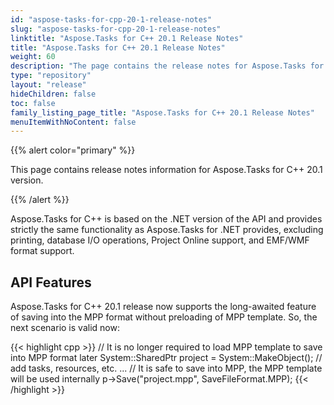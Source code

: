 ```yaml
---
id: "aspose-tasks-for-cpp-20-1-release-notes"
slug: "aspose-tasks-for-cpp-20-1-release-notes"
linktitle: "Aspose.Tasks for C++ 20.1 Release Notes"
title: "Aspose.Tasks for C++ 20.1 Release Notes"
weight: 60
description: "The page contains the release notes for Aspose.Tasks for C++ 20.1."
type: "repository"
layout: "release"
hideChildren: false
toc: false
family_listing_page_title: "Aspose.Tasks for C++ 20.1 Release Notes"
menuItemWithNoContent: false
---
```


{{% alert color="primary" %}}

This page contains release notes information for Aspose.Tasks for C++ 20.1 version.

{{% /alert %}}

Aspose.Tasks for C++ is based on the .NET version of the API and provides strictly the same functionality as Aspose.Tasks for .NET provides, excluding printing, database I/O operations, Project Online support, and EMF/WMF format support.

## **API Features**
Aspose.Tasks for С++ 20.1 release now supports the long-awaited feature of saving into the MPP format without preloading of MPP template. So, the next scenario is valid now:

{{< highlight cpp >}}
// It is no longer required to load MPP template to save into MPP format later
System::SharedPtr<Project> project = System::MakeObject<Project>();
// add tasks, resources, etc.
...
// It is safe to save into MPP, the MPP template will be used internally
p->Save("project.mpp", SaveFileFormat.MPP);
{{< /highlight >}}
